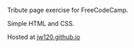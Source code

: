 Tribute page exercise for FreeCodeCamp.

Simple HTML and CSS.

Hosted at [jw120.github.io](https://jw120.github.io)
